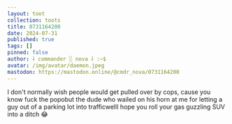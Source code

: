 ```yaml
---
layout: toot
collection: toots
title: 0731164200
date: 2024-07-31
published: true
tags: []
pinned: false
author: ⸸ commander ░ nova ⸸ :~$
avatar: /img/avatar/daemon.jpeg
mastodon: https://mastodon.online/@cmdr_nova/0731164200
---
```


I don't normally wish people would get pulled over by cops, cause you know fuck the popobut the dude who wailed on his horn at me for letting a guy out of a parking lot into trafficwellI hope you roll your gas guzzling SUV into a ditch 😂
